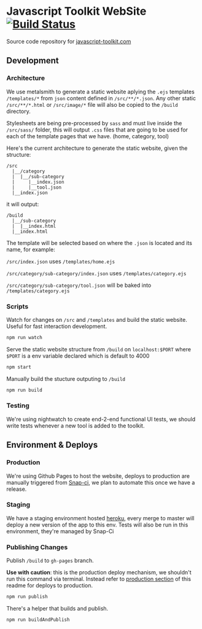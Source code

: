 # Javascript Toolkit WebSite [![Build Status](https://snap-ci.com/po7TJ-F5U3JKdptgGovy_RMAP5KBFfU0-NKrFjnBtlw/build_image)](https://snap-ci.com/ThoughtWorksInc/js-toolkit/branch/master)

Source code repository for [javascript-toolkit.com](http://javascript-toolkit.com)


## Development

### Architecture

We use metalsmith to generate a static website aplying the `.ejs` templates `/templates/*` from `json` content defined in `/src/**/*.json`. Any other static `/src/**/*.html` or `/src/image/*` file will also be copied to the `/build` directory.

Stylesheets are being pre-processed by `sass` and must live inside the `/src/sass/` folder, this will output `.css` files that are going to be used for each of the template pages that we have. (home, category, tool)

Here's the current architecture to generate the static website, given the structure:
```
/src
  |__/category
  |  |__/sub-category
  |     |__index.json
  |     |__tool.json
  |__index.json
```

it will output:
```
/build
  |__/sub-category
  |  |__index.html
  |__index.html
```

The template will be selected based on where the `.json` is located and its name, for example:

`/src/index.json` uses `/templates/home.ejs`

`/src/category/sub-category/index.json` uses `/templates/category.ejs`

`/src/category/sub-category/tool.json` will be baked into `/templates/category.ejs`

### Scripts

Watch for changes on `/src` and `/templates` and build the static website. Useful for fast interaction development.
```bash
npm run watch
```

Serve the static website structure from `/build` on `localhost:$PORT` where `$PORT` is a env variable declared which is default to 4000
```bash
npm start
```

Manually build the stucture outputing to `/build`
```bash
npm run build
```

### Testing

We're using nightwatch to create end-2-end functional UI tests, we should write tests whenever a new tool is added to the toolkit.


## Environment & Deploys

### Production
We're using Github Pages to host the website, deploys to production are manually triggered from [Snap-ci](https://snap-ci.com/ThoughtWorksInc/js-toolkit/branch/master), we plan to automate this once we have a release.

### Staging
We have a staging environment hosted [heroku](http://staging-js-toolkit.herokuapp.com), every merge to master will deploy a new version of the app to this env.
Tests will also be run in this environment, they're managed by Snap-Ci

### Publishing Changes

Publish `/build` to `gh-pages` branch.

**Use with caution**: this is the production deploy mechanism, we shouldn't run this command via terminal. Instead refer to [production section](#Production) of this readme for deploys to production.
```bash
npm run publish
```
There's a helper that builds and publish.
```bash
npm run buildAndPublish
```

